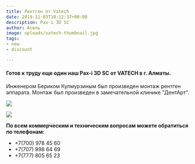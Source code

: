 ```yaml
---
title: Рентген от Vatech
date: 2019-11-03T10:12:37+00:00
description: Pax-i 3D SC
author: Асель
image: uploads/vatech-thumbnail.jpg
tags:
- new
- discount

---
```

#### Готов к труду еще один наш Pax-i 3D SC от VATECH в г. Алматы.

Инженером Бериком Кулмурзиным был произведен монтаж рентген аппарата. Монтаж был произведен в замечательной клинике "ДентАрт".

![](/uploads/photo5917006827306985933.jpg)

![](/uploads/photo5914897865220663749.jpg)

**По всем коммерческим и техническим вопросам можете обратиться по телефонам:⠀**

* +7(700) 978 45 60
* +7(707) 998 64 69
* +7(777) 805 65 23
